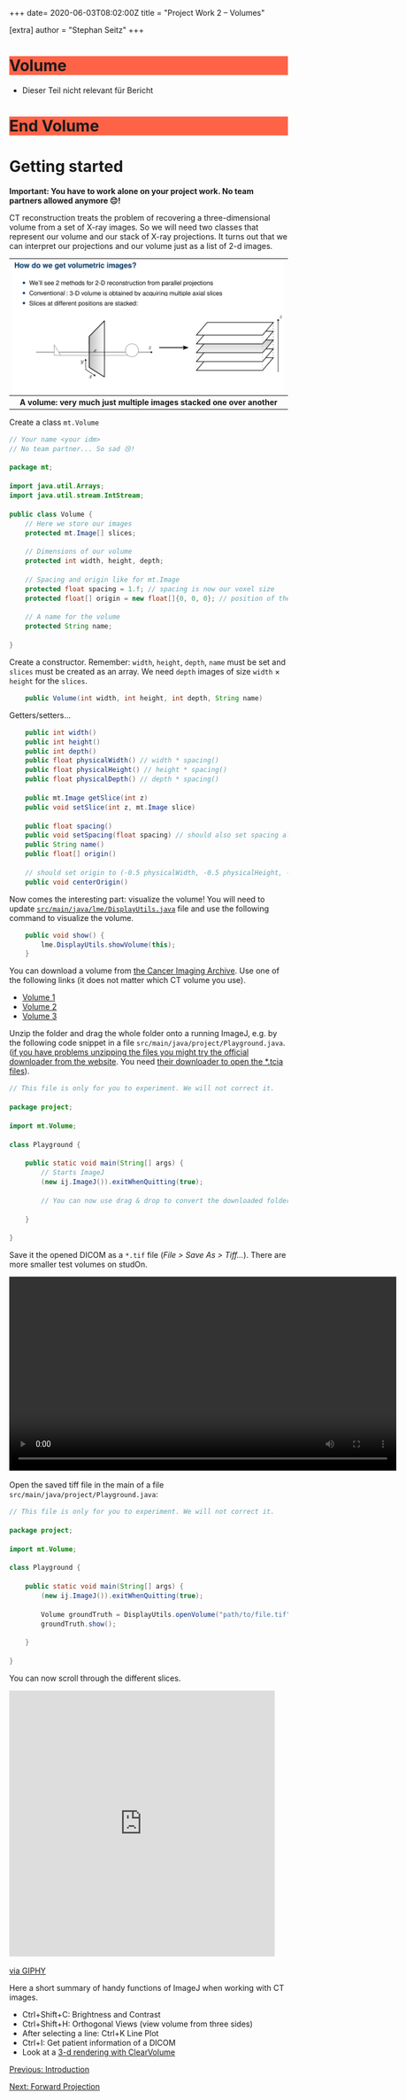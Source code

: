 +++
date= 2020-06-03T08:02:00Z
title = "Project Work 2 – Volumes"

[extra]
author = "Stephan Seitz"
+++


<h1 style="background-color:Tomato;">Volume</h1>

- Dieser Teil nicht relevant für Bericht

<h1 style="background-color:Tomato;">End Volume</h1>

# Getting started

**Important: You have to work alone on your project work. No team partners allowed anymore 😔!**

CT reconstruction treats the problem of recovering a three-dimensional volume from a set of X-ray images.
So we will need two classes that represent our volume and our stack of X-ray projections.
It turns out that we can interpret our projections and our volume just as a list of 2-d images.

<table>
<tr>
<td><img align="center" src="../volume_slices.png" ></td>
</tr>
<tr>
<th>A volume: very much just multiple images stacked one over another</th>
</tr>
</table>

Create a class `mt.Volume`

```java
// Your name <your idm>
// No team partner... So sad 😢!

package mt;

import java.util.Arrays;
import java.util.stream.IntStream;

public class Volume {
    // Here we store our images
    protected mt.Image[] slices;

    // Dimensions of our volume
    protected int width, height, depth;

    // Spacing and origin like for mt.Image
    protected float spacing = 1.f; // spacing is now our voxel size
    protected float[] origin = new float[]{0, 0, 0}; // position of the top-left-bottom corner

    // A name for the volume
    protected String name;

}
```

Create a constructor. Remember: `width`, `height`, `depth`, `name` must be set and `slices` must be created as an array.
We need `depth` images of size `width` $\times$ `height` for the `slices`.

```java
    public Volume(int width, int height, int depth, String name)
```

Getters/setters...
```java
    public int width()
    public int height()
    public int depth()
    public float physicalWidth() // width * spacing()
    public float physicalHeight() // height * spacing()
    public float physicalDepth() // depth * spacing()

    public mt.Image getSlice(int z) 
    public void setSlice(int z, mt.Image slice)

    public float spacing()
    public void setSpacing(float spacing) // should also set spacing also for all slices!
    public String name()
    public float[] origin()

    // should set origin to (-0.5 physicalWidth, -0.5 physicalHeight, -0.5 physicalDepth) and call centerOrigin on each slice
    public void centerOrigin()
```

Now comes the interesting part: visualize the volume!
You will need to update [`src/main/java/lme/DisplayUtils.java`](https://github.com/mt2-erlangen/exercises-ss2020/blob/master/src/main/java/lme/DisplayUtils.java) file and use the following command to visualize the volume.

```java
    public void show() {
        lme.DisplayUtils.showVolume(this);
    }
```

You can download a volume from [the Cancer Imaging Archive](https://wiki.cancerimagingarchive.net/display/Public/RIDER+Lung+CT).
Use one of the following links (it does not matter which CT volume you use).

- [Volume 1](https://services.cancerimagingarchive.net/services/v3/TCIA/query/getImage?SeriesInstanceUID=1.3.6.1.4.1.9328.50.1.152572901056058406211409536989510187742)
- [Volume 2](https://services.cancerimagingarchive.net/services/v3/TCIA/query/getImage?SeriesInstanceUID=1.3.6.1.4.1.9328.50.1.136792069117584747719409894247257396682)
- [Volume 3](https://services.cancerimagingarchive.net/services/v3/TCIA/query/getImage?SeriesInstanceUID=1.3.6.1.4.1.9328.50.1.245630263591502535745452645381329674063)

Unzip the folder and drag the whole folder onto a running ImageJ, e.g. by the following code snippet in a file `src/main/java/project/Playground.java`.
([if you have problems unzipping the files you might try the official downloader from the website](https://www.cancerimagingarchive.net/nbia-search/?CollectionCriteria=RIDER%20Lung%20CT). You need [their downloader to open the *.tcia files](https://wiki.cancerimagingarchive.net/display/NBIA/Downloading+TCIA+Images)).



```java
// This file is only for you to experiment. We will not correct it.

package project;

import mt.Volume;

class Playground {

    public static void main(String[] args) {
        // Starts ImageJ
        (new ij.ImageJ()).exitWhenQuitting(true);

        // You can now use drag & drop to convert the downloaded folder into a *.tif file
        
    }

}

```

Save it the opened DICOM as a `*.tif` file (*File > Save As > Tiff...*).
There are more smaller test volumes on studOn.

<video controls loop width="700">
  <source src="../dicom_import_demo.webm" type="video/webm">
</video> 
<!--- [Volume 1](https://services.cancerimagingarchive.net/services/v3/TCIA/query/getImage?SeriesInstanceUID=1.3.6.1.4.1.14519.5.2.1.4320.5030.411911859032422710586149276741)-->
<!--- [Volume 2](https://services.cancerimagingarchive.net/services/v3/TCIA/query/getImage?SeriesInstanceUID=1.3.6.1.4.1.14519.5.2.1.4320.5030.300069571844254433153455037441)-->
<!--- [Volume 3](https://services.cancerimagingarchive.net/services/v3/TCIA/query/getImage?SeriesInstanceUID=1.3.6.1.4.1.14519.5.2.1.4320.5030.167938164374243671184910060739)-->


Open the saved tiff file in the main of a file `src/main/java/project/Playground.java`:


```java
// This file is only for you to experiment. We will not correct it.

package project;

import mt.Volume;

class Playground {

    public static void main(String[] args) {
        (new ij.ImageJ()).exitWhenQuitting(true);
        
        Volume groundTruth = DisplayUtils.openVolume("path/to/file.tif");
        groundTruth.show();
        
    }

}

```

You can now scroll through the different slices.
<iframe src="https://giphy.com/embed/3o6gbenQcUjEGTaNfW" width="480" height="480" frameBorder="0" class="giphy-embed" allowFullScreen></iframe><p><a href="https://giphy.com/gifs/sloth-sloths-slothilda-3o6gbenQcUjEGTaNfW">via GIPHY</a></p>

Here a short summary of handy functions of ImageJ when working with CT images.

- Ctrl+Shift+C: Brightness and Contrast
- Ctrl+Shift+H: Orthogonal Views (view volume from three sides)
- After selecting a line: Ctrl+K Line Plot
- Ctrl+I: Get patient information of a DICOM
- Look at a [3-d rendering with ClearVolume](../clearvolume)


[Previous: Introduction](../introduction) 

[Next: Forward Projection](../projection)
